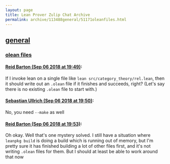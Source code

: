 ```yaml
---
layout: page
title: Lean Prover Zulip Chat Archive 
permalink: archive/113488general/51171oleanfiles.html
---
```


## [general](index.html)
### [olean files](51171oleanfiles.html)

#### [Reid Barton (Sep 06 2018 at 19:49)](https://leanprover.zulipchat.com/#narrow/stream/113488-general/topic/olean%20files/near/133457869):
If I invoke lean on a single file like `lean src/category_theory/rel.lean`, then it should write out an `.olean` file if it finishes and succeeds, right? (Let's say there is no existing `.olean` file to start with.)

#### [Sebastian Ullrich (Sep 06 2018 at 19:50)](https://leanprover.zulipchat.com/#narrow/stream/113488-general/topic/olean%20files/near/133457924):
No, you need `--make` as well

#### [Reid Barton (Sep 06 2018 at 19:53)](https://leanprover.zulipchat.com/#narrow/stream/113488-general/topic/olean%20files/near/133458106):
Oh okay. Well that's one mystery solved.
I still have a situation where `leanpkg build` is doing a build which is running out of memory, but I'm pretty sure it has finished building a lot of other files first, and it's not writing `.olean` files for them. But I should at least be able to work around that now

